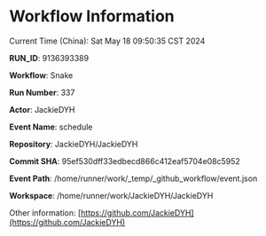 # Workflow Information

Current Time (China): Sat May 18 09:50:35 CST 2024  

**RUN_ID**: 9136393389  

**Workflow**: Snake  

**Run Number**: 337  

**Actor**: JackieDYH  

**Event Name**: schedule  

**Repository**: JackieDYH/JackieDYH  

**Commit SHA**: 95ef530dff33edbecd866c412eaf5704e08c5952  

**Event Path**: /home/runner/work/_temp/_github_workflow/event.json  

**Workspace**: /home/runner/work/JackieDYH/JackieDYH  

Other information: [https://github.com/JackieDYH](https://github.com/JackieDYH)
